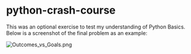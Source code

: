 # python-crash-course

This was an optional exercise to test my understanding of Python Basics. Below is a screenshot of the final problem as an example:

![Outcomes_vs_Goals.png](Outcomes_vs_Goals.png)
